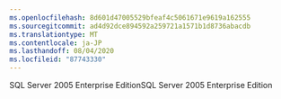 ```yaml
---
ms.openlocfilehash: 8d601d47005529bfeaf4c5061671e9619a162555
ms.sourcegitcommit: ad4d92dce894592a259721a1571b1d8736abacdb
ms.translationtype: MT
ms.contentlocale: ja-JP
ms.lasthandoff: 08/04/2020
ms.locfileid: "87743330"
---
```

<span data-ttu-id="1d0a9-101">SQL Server 2005 Enterprise Edition</span><span class="sxs-lookup"><span data-stu-id="1d0a9-101">SQL Server 2005 Enterprise Edition</span></span>
